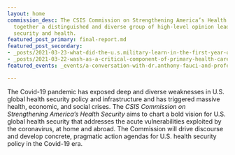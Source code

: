 ```yaml
---
layout: home
commission_desc: The CSIS Commission on Strengthening America’s Health Security brings
  together a distinguished and diverse group of high-level opinion leaders who bridge
  security and health.
featured_post_primary: final-report.md
featured_post_secondary:
- _posts/2021-03-23-what-did-the-u.s.military-learn-in-the-first-year-of-the-pandemic.md
- _posts/2021-03-22-wash-as-a-critical-component-of-primary-health-care-and-health-security.md
featured_events: _events/a-conversation-with-dr.anthony-fauci-and-professor-paul-kelly.md

---
```

The Covid-19 pandemic has exposed deep and diverse weaknesses in U.S. global health security policy and infrastructure and has triggered massive health, economic, and social crises. The <em>CSIS Commission on Strengthening America’s Health Security</em> aims to chart a bold vision for U.S. global health security that addresses the acute vulnerabilities exploited by the coronavirus, at home and abroad. The Commission will drive discourse and develop concrete, pragmatic action agendas for U.S. health security policy in the Covid-19 era.